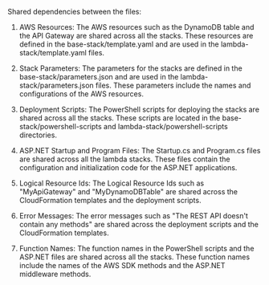 Shared dependencies between the files:

1. AWS Resources: The AWS resources such as the DynamoDB table and the API Gateway are shared across all the stacks. These resources are defined in the base-stack/template.yaml and are used in the lambda-stack/template.yaml files.

2. Stack Parameters: The parameters for the stacks are defined in the base-stack/parameters.json and are used in the lambda-stack/parameters.json files. These parameters include the names and configurations of the AWS resources.

3. Deployment Scripts: The PowerShell scripts for deploying the stacks are shared across all the stacks. These scripts are located in the base-stack/powershell-scripts and lambda-stack/powershell-scripts directories.

4. ASP.NET Startup and Program Files: The Startup.cs and Program.cs files are shared across all the lambda stacks. These files contain the configuration and initialization code for the ASP.NET applications.

5. Logical Resource Ids: The Logical Resource Ids such as "MyApiGateway" and "MyDynamoDBTable" are shared across the CloudFormation templates and the deployment scripts.

6. Error Messages: The error messages such as "The REST API doesn't contain any methods" are shared across the deployment scripts and the CloudFormation templates.

7. Function Names: The function names in the PowerShell scripts and the ASP.NET files are shared across all the stacks. These function names include the names of the AWS SDK methods and the ASP.NET middleware methods.